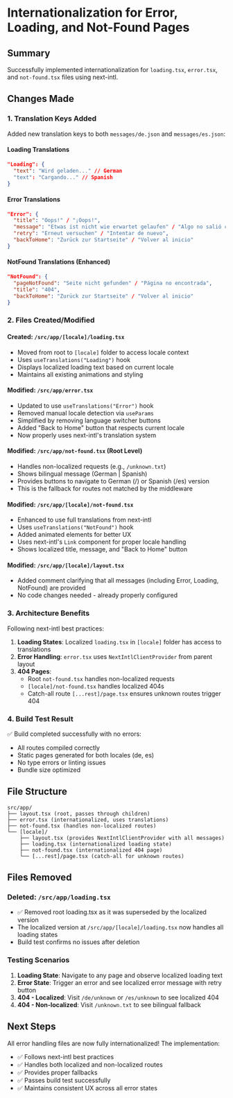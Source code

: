 # Internationalization for Error, Loading, and Not-Found Pages

## Summary

Successfully implemented internationalization for `loading.tsx`, `error.tsx`, and `not-found.tsx` files using next-intl.

## Changes Made

### 1. Translation Keys Added

Added new translation keys to both `messages/de.json` and `messages/es.json`:

#### Loading Translations

```json
"Loading": {
  "text": "Wird geladen..." // German
  "text": "Cargando..." // Spanish
}
```

#### Error Translations

```json
"Error": {
  "title": "Oops!" / "¡Oops!",
  "message": "Etwas ist nicht wie erwartet gelaufen" / "Algo no salió como esperábamos",
  "retry": "Erneut versuchen" / "Intentar de nuevo",
  "backToHome": "Zurück zur Startseite" / "Volver al inicio"
}
```

#### NotFound Translations (Enhanced)

```json
"NotFound": {
  "pageNotFound": "Seite nicht gefunden" / "Página no encontrada",
  "title": "404",
  "backToHome": "Zurück zur Startseite" / "Volver al inicio"
}
```

### 2. Files Created/Modified

#### Created: `/src/app/[locale]/loading.tsx`

- Moved from root to `[locale]` folder to access locale context
- Uses `useTranslations("Loading")` hook
- Displays localized loading text based on current locale
- Maintains all existing animations and styling

#### Modified: `/src/app/error.tsx`

- Updated to use `useTranslations("Error")` hook
- Removed manual locale detection via `useParams`
- Simplified by removing language switcher buttons
- Added "Back to Home" button that respects current locale
- Now properly uses next-intl's translation system

#### Modified: `/src/app/not-found.tsx` (Root Level)

- Handles non-localized requests (e.g., `/unknown.txt`)
- Shows bilingual message (German | Spanish)
- Provides buttons to navigate to German (/) or Spanish (/es) version
- This is the fallback for routes not matched by the middleware

#### Modified: `/src/app/[locale]/not-found.tsx`

- Enhanced to use full translations from next-intl
- Uses `useTranslations("NotFound")` hook
- Added animated elements for better UX
- Uses next-intl's `Link` component for proper locale handling
- Shows localized title, message, and "Back to Home" button

#### Modified: `/src/app/[locale]/layout.tsx`

- Added comment clarifying that all messages (including Error, Loading, NotFound) are provided
- No code changes needed - already properly configured

### 3. Architecture Benefits

Following next-intl best practices:

1. **Loading States**: Localized `loading.tsx` in `[locale]` folder has access to translations
2. **Error Handling**: `error.tsx` uses `NextIntlClientProvider` from parent layout
3. **404 Pages**:
   - Root `not-found.tsx` handles non-localized requests
   - `[locale]/not-found.tsx` handles localized 404s
   - Catch-all route `[...rest]/page.tsx` ensures unknown routes trigger 404

### 4. Build Test Result

✅ Build completed successfully with no errors:

- All routes compiled correctly
- Static pages generated for both locales (de, es)
- No type errors or linting issues
- Bundle size optimized

## File Structure

```
src/app/
├── layout.tsx (root, passes through children)
├── error.tsx (internationalized, uses translations)
├── not-found.tsx (handles non-localized routes)
└── [locale]/
    ├── layout.tsx (provides NextIntlClientProvider with all messages)
    ├── loading.tsx (internationalized loading state)
    ├── not-found.tsx (internationalized 404 page)
    └── [...rest]/page.tsx (catch-all for unknown routes)
```

## Files Removed

### Deleted: `/src/app/loading.tsx`

- ✅ Removed root loading.tsx as it was superseded by the localized version
- The localized version at `/src/app/[locale]/loading.tsx` now handles all loading states
- Build test confirms no issues after deletion

### Testing Scenarios

1. **Loading State**: Navigate to any page and observe localized loading text
2. **Error State**: Trigger an error and see localized error message with retry button
3. **404 - Localized**: Visit `/de/unknown` or `/es/unknown` to see localized 404
4. **404 - Non-localized**: Visit `/unknown.txt` to see bilingual fallback

## Next Steps

All error handling files are now fully internationalized! The implementation:

- ✅ Follows next-intl best practices
- ✅ Handles both localized and non-localized routes
- ✅ Provides proper fallbacks
- ✅ Passes build test successfully
- ✅ Maintains consistent UX across all error states
